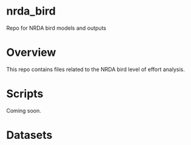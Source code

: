 # nrda_bird
Repo for NRDA bird models and outputs

# Overview
This repo contains files related to the NRDA bird level of effort analysis.

# Scripts
Coming soon.

# Datasets
